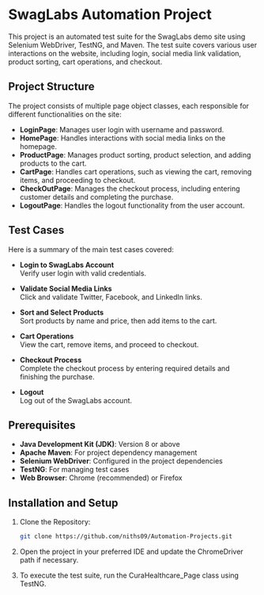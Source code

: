 
# SwagLabs Automation Project

This project is an automated test suite for the SwagLabs demo site using Selenium WebDriver, TestNG, and Maven. The test suite covers various user interactions on the website, including login, social media link validation, product sorting, cart operations, and checkout.

## Project Structure

The project consists of multiple page object classes, each responsible for different functionalities on the site:

- **LoginPage**: Manages user login with username and password.
- **HomePage**: Handles interactions with social media links on the homepage.
- **ProductPage**: Manages product sorting, product selection, and adding products to the cart.
- **CartPage**: Handles cart operations, such as viewing the cart, removing items, and proceeding to checkout.
- **CheckOutPage**: Manages the checkout process, including entering customer details and completing the purchase.
- **LogoutPage**: Handles the logout functionality from the user account.

## Test Cases

Here is a summary of the main test cases covered:

- **Login to SwagLabs Account**  
  Verify user login with valid credentials.

- **Validate Social Media Links**  
  Click and validate Twitter, Facebook, and LinkedIn links.

- **Sort and Select Products**  
  Sort products by name and price, then add items to the cart.

- **Cart Operations**  
  View the cart, remove items, and proceed to checkout.

- **Checkout Process**  
  Complete the checkout process by entering required details and finishing the purchase.

- **Logout**  
  Log out of the SwagLabs account.

## Prerequisites

- **Java Development Kit (JDK)**: Version 8 or above
- **Apache Maven**: For project dependency management
- **Selenium WebDriver**: Configured in the project dependencies
- **TestNG**: For managing test cases
- **Web Browser**: Chrome (recommended) or Firefox

## Installation and Setup

1. Clone the Repository:
   ```bash
   git clone https://github.com/niths09/Automation-Projects.git
   ```
2. Open the project in your preferred IDE and update the ChromeDriver path if necessary.

3. To execute the test suite, run the CuraHealthcare_Page class using TestNG.
